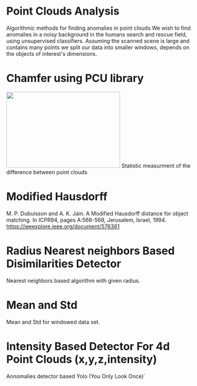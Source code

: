 # Point Clouds Analysis
Algorithmic methods for finding anomalies in point clouds
We wish to find anomalies in a noisy background in the humans search and rescue field, using unsupervised classifiers.
Assuming the scanned scene is large and contains many points we split our data into smaller windows, depends on the objects of interest's dimensions.

# Chamfer using PCU library 
<img src="https://images.slideplayer.com/11/3315099/slides/slide_5.jpg" width="300" height="200">
Statistic measurment of the difference between point clouds

# Modified Hausdorff
M. P. Dubuisson and A. K. Jain. A Modified Hausdorff distance for object matching.
    In ICPR94, pages A:566-568, Jerusalem, Israel, 1994.
https://ieeexplore.ieee.org/document/576361

# Radius Nearest neighbors Based Disimilarities Detector
Nearest neighbors based algorithm with given radius.

# Mean and Std

Mean and Std for windowed data set.

# Intensity Based Detector For 4d Point Clouds (x,y,z,intensity)
Annomalies detector based Yolo (You Only Look Once)`

